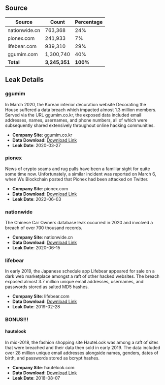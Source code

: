 ## Source

| Source         | Count   | Percentage |
|----------------|---------|------------|
| nationwide.cn  | 763,368 | 24%        |
| pionex.com     | 241,933 | 7%         |
| lifebear.com   | 939,310 | 29%        |
| ggumim.com     | 1,300,740 | 40%        |
| **Total**      | **3,245,351** | **100%**      |

## Leak Details

### ggumim
In March 2020, the Korean interior decoration website Decorating the House suffered a data breach which impacted almost 1.3 million members. Served via the URL ggumim.co.kr, the exposed data included email addresses, names, usernames, and phone numbers, all of which were subsequently shared extensively throughout online hacking communities.

- **Company Site**: ggumim.co.kr
- **Data Download**: [Download Link](https://biteblob.com/Information/umVIAnl2rQzIkZ/)
- **Leak Date**: 2020-03-27

### pionex
News of crypto scams and rug pulls have been a familiar sight for quite some time now. Unfortunately, a similar incident was reported on March 6, when Wu Blockchain posted that Pionex had been attacked on Twitter.

- **Company Site**: pionex.com
- **Data Download**: [Download Link](https://pixeldrain.com/u/DRcf4vKF)
- **Leak Date**: 2022-06-03

### nationwide
The Chinese Car Owners database leak occurred in 2020 and involved a breach of over 700 thousand records.

- **Company Site**: nationwide.cn
- **Data Download**: [Download Link](https://pixeldrain.com/u/wC26FSgx)
- **Leak Date**: 2020-06-15

### lifebear
In early 2019, the Japanese schedule app Lifebear appeared for sale on a dark web marketplace amongst a raft of other hacked websites. The breach exposed almost 3.7 million unique email addresses, usernames, and passwords stored as salted MD5 hashes.

- **Company Site**: lifebear.com
- **Data Download**: [Download Link](https://pixeldrain.com/u/RDKXZu9y)
- **Leak Date**: 2019-02-28

### BONUS!!!

#### hautelook
In mid-2018, the fashion shopping site HauteLook was among a raft of sites that were breached and their data then sold in early 2019. The data included over 28 million unique email addresses alongside names, genders, dates of birth, and passwords stored as bcrypt hashes.

- **Company Site**: hautelook.com
- **Data Download**: [Download Link](https://pixeldrain.com/u/PSc1Zg3y)
- **Leak Date**: 2018-08-07

